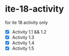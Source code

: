 # ite-18-activity
for ite 18 activity only


- [x] Activity 1.1 && 1.2
- [x] Activity 1.3
- [x] Activity 1.4
- [x] Activity 1.5